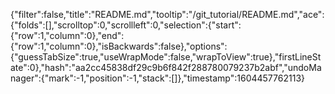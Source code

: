 {"filter":false,"title":"README.md","tooltip":"/git_tutorial/README.md","ace":{"folds":[],"scrolltop":0,"scrollleft":0,"selection":{"start":{"row":1,"column":0},"end":{"row":1,"column":0},"isBackwards":false},"options":{"guessTabSize":true,"useWrapMode":false,"wrapToView":true},"firstLineState":0},"hash":"aa2cc45838df29c9b6f842f288780079237b2abf","undoManager":{"mark":-1,"position":-1,"stack":[]},"timestamp":1604457762113}